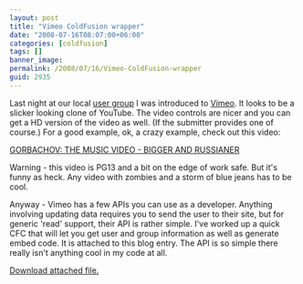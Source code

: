 ```yaml
---
layout: post
title: "Vimeo ColdFusion wrapper"
date: "2008-07-16T08:07:00+06:00"
categories: [coldfusion]
tags: []
banner_image: 
permalink: /2008/07/16/Vimeo-ColdFusion-wrapper
guid: 2935
---
```


Last night at our local <a href="http://www.acadiana-aug.org">user group</a> I was introduced to <a href="http://www.vimeo.com">Vimeo</a>. It looks to be a slicker looking clone of YouTube. The video controls are nicer and you can get a HD version of the video as well. (If the submitter provides one of course.) For a good example, ok, a crazy example, check out this video:

<a href="http://www.vimeo.com/1223566">GORBACHOV: THE MUSIC VIDEO - BIGGER AND RUSSIANER</a>

Warning - this video is PG13 and a bit on the edge of work safe. But it's funny as heck. Any video with zombies and a storm of blue jeans has to be cool.

Anyway - Vimeo has a few APIs you can use as a developer. Anything involving updating data requires you to send the user to their site, but for generic 'read' support, their API is rather simple. I've worked up a quick CFC that will let you get user and group information as well as generate embed code. It is attached to this blog entry. The API is so simple there really isn't anything cool in my code at all.

<a href='https://static.raymondcamden.com/enclosures/vimeo.zip'>Download attached file.</a>